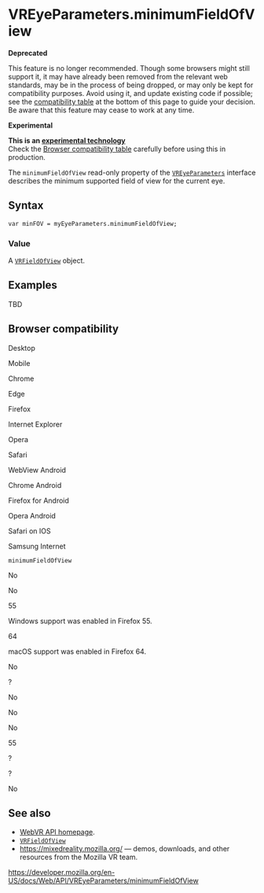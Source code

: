 VREyeParameters.minimumFieldOfView
==================================

**Deprecated**

This feature is no longer recommended. Though some browsers might still support it, it may have already been removed from the relevant web standards, may be in the process of being dropped, or may only be kept for compatibility purposes. Avoid using it, and update existing code if possible; see the [compatibility table](#browser_compatibility) at the bottom of this page to guide your decision. Be aware that this feature may cease to work at any time.

**Experimental**

**This is an [experimental technology](https://developer.mozilla.org/en-US/docs/MDN/Guidelines/Conventions_definitions#experimental)**  
Check the [Browser compatibility table](#browser_compatibility) carefully before using this in production.

The `minimumFieldOfView` read-only property of the [`VREyeParameters`](../vreyeparameters) interface describes the minimum supported field of view for the current eye.

Syntax
------

    var minFOV = myEyeParameters.minimumFieldOfView;

### Value

A [`VRFieldOfView`](../vrfieldofview) object.

Examples
--------

TBD

Browser compatibility
---------------------

Desktop

Mobile

Chrome

Edge

Firefox

Internet Explorer

Opera

Safari

WebView Android

Chrome Android

Firefox for Android

Opera Android

Safari on IOS

Samsung Internet

`minimumFieldOfView`

No

No

55

Windows support was enabled in Firefox 55.

64

macOS support was enabled in Firefox 64.

No

?

No

No

No

55

?

?

No

See also
--------

-   [WebVR API homepage](../webvr_api).
-   [`VRFieldOfView`](../vrfieldofview)
-   <https://mixedreality.mozilla.org/> — demos, downloads, and other resources from the Mozilla VR team.

<a href="https://developer.mozilla.org/en-US/docs/Web/API/VREyeParameters/minimumFieldOfView" class="_attribution-link">https://developer.mozilla.org/en-US/docs/Web/API/VREyeParameters/minimumFieldOfView</a>
